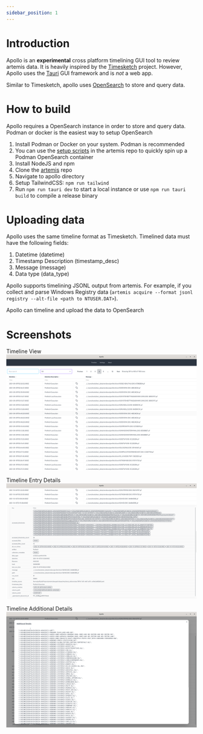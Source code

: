 ```yaml
---
sidebar_position: 1
---
```


# Introduction

Apollo is an **experimental** cross platform timelining GUI tool to review
artemis data. It is heavily inspired by the
[Timesketch](https://timesketch.org/) project. However, Apollo uses the
[Tauri](https://tauri.app) GUI framework and is _not_ a web app.

Similar to Timesketch, apollo uses [OpenSearch](https://opensearch.org/) to
store and query data.

# How to build

Apollo requires a OpenSearch instance in order to store and query data. Podman
or docker is the easiest way to setup OpenSearch

1. Install Podman or Docker on your system. Podman is recommended
2. You can use the
   [setup scripts](https://github.com/puffyCid/artemis/tree/main/apollo) in the
   artemis repo to quickly spin up a Podman OpenSearch container
3. Install NodeJS and npm
4. Clone the [artemis](https://github.com/puffyCid/artemis) repo
5. Navigate to apollo directory
6. Setup TailwindCSS: `npm run tailwind`
7. Run `npm run tauri dev` to start a local instance or use
   `npm run tauri build` to compile a release binary

# Uploading data

Apollo uses the same timeline format as Timesketch. Timelined data must have the
following fields:

1. Datetime (datetime)
2. Timestamp Description (timestamp_desc)
3. Message (message)
4. Data type (data_type)

Apollo supports timelining JSONL output from artemis. For example, if you
collect and parse Windows Registry data
(`artemis acquire --format jsonl registry --alt-file <path to NTUSER.DAT>`).

Apollo can timeline and upload the data to OpenSearch

# Screenshots

Timeline View ![timeline screen](./images/image1.png "Timeline View")

Timeline Entry Details ![entry view](./images/image2.png "Entry View")

Timeline Additional Details
![entry additional view](./images/image3.png "Entry Additional Details")
